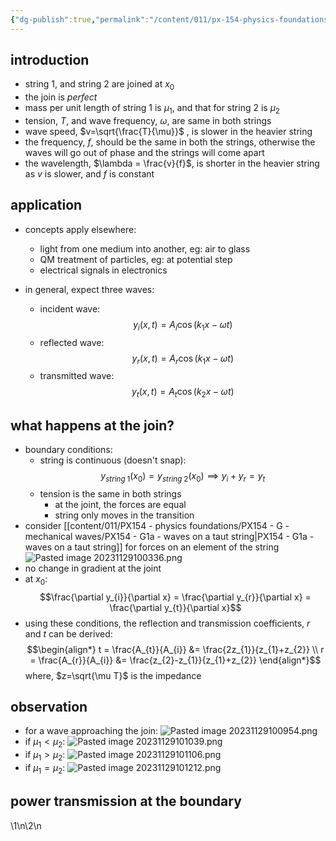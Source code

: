 ```yaml
---
{"dg-publish":true,"permalink":"/content/011/px-154-physics-foundations/px-154-h-waves-at-boundaries/px-154-h2-two-strings-joined-together-transmission-and-reflection/","noteIcon":"1","created":"2025-08-27T13:14:04.712+01:00","updated":"2024-11-26T19:52:36.000+00:00"}
---
```


## introduction
- string 1, and string 2 are joined at $x_{0}$
- the join is *perfect*
- mass per unit length of string 1 is $\mu_{1}$, and that for string 2 is $\mu_{2}$
- tension, $T$, and wave frequency, $\omega$, are same in both strings
- wave speed, $v=\sqrt{\frac{T}{\mu}}$ , is slower in the heavier string
- the frequency, $f$, should be the same in both the strings, otherwise the waves will go out of phase and the strings will come apart
- the wavelength, $\lambda = \frac{v}{f}$, is shorter in the heavier string as $v$ is slower, and $f$ is constant

## application
- concepts apply elsewhere: 
	- light from one medium into another, eg: air to glass
	- QM treatment of particles, eg: at potential step
	- electrical signals in electronics

- in general, expect three waves:
	- incident wave: 
	$$y_{i}(x,t) = A_{i}\cos(k_{1}x-\omega t)$$
	- reflected wave: 
	$$y_{r}(x,t) = A_{r}\cos(k_{1}x-\omega t)$$
	- transmitted wave: 
	$$y_{t}(x,t) = A_{t}\cos(k_{2}x-\omega t)$$
## what happens at the join?
- boundary conditions:
	- string is continuous (doesn't snap): 
	$$y_{string\; 1}(x_{0}) = y_{string\; 2}(x_{0}) \implies y_{i}+y_{r}= y_{t}$$
	- tension is the same in both strings
		- at the joint, the forces are equal
		- string only moves in the transition
- consider [[content/011/PX154 - physics foundations/PX154 - G - mechanical waves/PX154 - G1a - waves on a taut string\|PX154 - G1a - waves on a taut string]]  for forces on an element of the string
![Pasted image 20231129100336.png](/img/user/pics/Pasted%20image%2020231129100336.png)
- no change in gradient at the joint
- at $x_{0}$: 
$$\frac{\partial y_{i}}{\partial x} = \frac{\partial y_{r}}{\partial x} = \frac{\partial y_{t}}{\partial x}$$
- using these conditions, the reflection and transmission coefficients, $r$ and $t$ can be derived: 
$$\begin{align*}
	t = \frac{A_{t}}{A_{i}} &= \frac{2z_{1}}{z_{1}+z_{2}} \\ 
	r = \frac{A_{r}}{A_{i}} &= \frac{z_{2}-z_{1}}{z_{1}+z_{2}}
\end{align*}$$
	where, $z=\sqrt{\mu T}$ is the impedance
## observation
- for a wave approaching the join: ![Pasted image 20231129100954.png](/img/user/pics/Pasted%20image%2020231129100954.png)
- if $\mu_{1}<\mu_2$: ![Pasted image 20231129101039.png](/img/user/pics/Pasted%20image%2020231129101039.png)
- if $\mu_{1}>\mu_2$: ![Pasted image 20231129101106.png](/img/user/pics/Pasted%20image%2020231129101106.png)
- if $\mu_{1}= \mu_{2}$: ![Pasted image 20231129101212.png](/img/user/pics/Pasted%20image%2020231129101212.png)
## power transmission at the boundary
\1\n\2\n